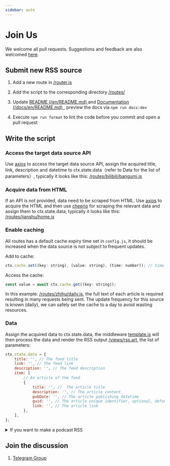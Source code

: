 ```yaml
---
sidebar: auto
---
```


# Join Us

We welcome all pull requests. Suggestions and feedback are also welcomed [here](https://github.com/DIYgod/RSSHub/issues).

## Submit new RSS source

1.  Add a new route in [/router.js](https://github.com/DIYgod/RSSHub/blob/master/router.js)

1.  Add the script to the corresponding directory [/routes/](https://github.com/DIYgod/RSSHub/tree/master/routes)

1.  Update [README (/en/README.md) ](https://github.com/DIYgod/RSSHub/blob/master/en/README.md) and [Documentation (/docs/en/README.md) ](https://github.com/DIYgod/RSSHub/blob/master/docs/en/README.md), preview the docs via `npm run docs:dev`

1.  Execute `npm run format` to lint the code before you commit and open a pull request

## Write the script

### Access the target data source API

Use [axios](https://github.com/axios/axios) to access the target data source API, assign the acquired title, link, description and datetime to ctx.state.data（refer to Data for the list of parameters）, typically it looks like this: [/routes/bilibili/bangumi.js](https://github.com/DIYgod/RSSHub/blob/master/routes/bilibili/bangumi.js)

### Acquire data from HTML

If an API is not provided, data need to be scraped from HTML. Use [axios](https://github.com/axios/axios) to acquire the HTML and then use [cheerio](https://github.com/cheeriojs/cheerio) for scraping the relevant data and assign them to ctx.state.data, typically it looks like this: [/routes/jianshu/home.js](https://github.com/DIYgod/RSSHub/blob/master/routes/jianshu/home.js)

### Enable caching

All routes has a default cache expiry time set in `config.js`, it should be increased when the data source is not subject to frequent updates.

Add to cache:

```js
ctx.cache.set((key: string), (value: string), (time: number)); // time: the cache expiry time in seconds
```

Access the cache:

```js
const value = await ctx.cache.get((key: string));
```

In this example: [/routes/zhihu/daily.js](https://github.com/DIYgod/RSSHub/blob/master/routes/zhihu/daily.js), the full text of each article is required resulting in many requests being sent. The update frequency for this source is known (daily), we can safely set the cache to a day to avoid wasting resources.

### Data

Assign the acquired data to ctx.state.data, the middleware [template.js](https://github.com/DIYgod/RSSHub/blob/master/middleware/template.js) will then process the data and render the RSS output [/views/rss.art](https://github.com/DIYgod/RSSHub/blob/master/views/rss.art), the list of parameters:

```js
ctx.state.data = {
    title: '', // The feed title
    link: '', // The feed link
    description: '', // The feed description
    item: [
        // An article of the feed
        {
            title: '', //  The article title
            description: '', // The article content
            pubDate: '', // The article publishing datetime
            guid: '', // The article unique identifier, optional, default to the article link below
            link: '', // The article link
        },
    ],
};
```

<details><summary>If you want to make a podcast RSS</summary><br>

these datas can make your pocketcast subscribed：

-   [Create a podcast - Apple](https://help.apple.com/itc/podcasts_connect/?lang=en#/itca5b22233a)
-   [Podcast best practices - Apple](https://help.apple.com/itc/podcasts_connect/?lang=en#/itc2b3780e76)
-   Itunes podcast XML generator ：https://codepen.io/jon-walstedt/pen/jsIup
-   Feed Validation Service ：https://podba.se/validate/?url=https://rsshub.app/ximalaya/album/299146/

```js
ctx.state.data = {
    title: '', // The feed title
    link: '', // The feed link
    itunes_author: '', // the podcast's author，as a podcast, you must input this data.
    itunes_category： '',// podcast category
    image: '', // album's avatar
    description: '', // The feed description
    item: [
        // An article of the feed
        {
            title: '', // The article title
            description: '', // The article content
            pubDate: '', // The article publishing datetime
            guid: '', // The article unique identifier, optional, default to the article link below.
            link: '', // The article link
            itunes_item_image: '', // The article image
            enclosure_url: '', // the audio link
            enclosure_length: '', // the audio length, it's unit is seconds
            enclosure_type: '', // 'audio/mpeg' or 'audio/m4a'
            itunes_duration: '', // change the 'enclosure_length' to hh:mm:ss (1:33:52)
        },
    ],
};
```

</details>

## Join the discussion

1.  [Telegram Group](https://t.me/rsshub)
